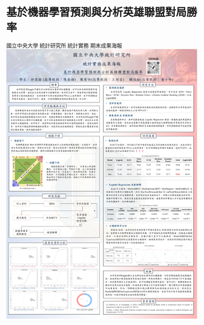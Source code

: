 # 基於機器學習預測與分析英雄聯盟對局勝率
國立中央大學 統計研究所 統計實務 期末成果海報
![image](https://github.com/DanielHYLai/Statistical-Practice/blob/main/poster.PNG)
